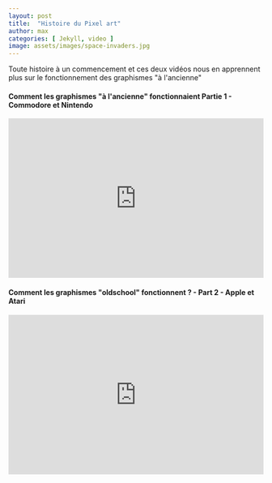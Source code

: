 ```yaml
---
layout: post
title:  "Histoire du Pixel art"
author: max
categories: [ Jekyll, video ]
image: assets/images/space-invaders.jpg
---
```

Toute histoire à un commencement et ces deux vidéos nous en apprennent plus sur le fonctionnement des graphismes "à l'ancienne"

#### Comment les graphismes "à l'ancienne" fonctionnaient Partie 1 - Commodore et Nintendo
<p><iframe style="width:100%;" height="315" src="https://www.youtube.com/embed/Tfh0ytz8S0k" frameborder="0" allowfullscreen></iframe></p>

#### Comment les graphismes "oldschool" fonctionnent ? - Part 2 - Apple et Atari
<p><iframe style="width:100%;" height="315" src="https://www.youtube.com/embed/_rsycfDliZU" frameborder="0" allowfullscreen></iframe></p>

<!--stackedit_data:
eyJoaXN0b3J5IjpbLTQzNjY3MTQ2Niw0ODQ0MDUyODIsLTg2NT
k0MDMxMiwxOTQ0MzQwNTYxLC00NjEyMTQ3OTUsNDM1MzU3MTQz
XX0=
-->